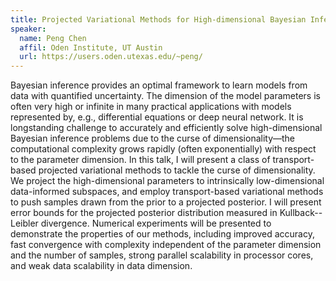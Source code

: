 ```yaml
---
title: Projected Variational Methods for High-dimensional Bayesian Inference
speaker:
  name: Peng Chen
  affil: Oden Institute, UT Austin 
  url: https://users.oden.utexas.edu/~peng/
---
```


Bayesian inference provides an optimal framework to learn models from data with quantified uncertainty. The dimension of the model parameters is often very high or infinite in many practical applications with models represented by, e.g., differential equations or deep neural network. It is longstanding challenge to accurately and efficiently solve high-dimensional Bayesian inference problems due to the curse of dimensionality—the computational complexity grows rapidly (often exponentially) with respect to the parameter dimension. In this talk, I will present a class of transport-based projected variational methods to tackle the curse of dimensionality. We project the high-dimensional parameters to intrinsically low-dimensional data-informed subspaces, and employ transport-based variational methods to push samples drawn from the prior to a projected posterior. I will present error bounds for the projected posterior distribution measured in Kullback--Leibler divergence. Numerical experiments will be presented to demonstrate the properties of our methods, including improved accuracy, fast convergence with complexity independent of the parameter dimension and the number of samples, strong parallel scalability in processor cores, and weak data scalability in data dimension. 
